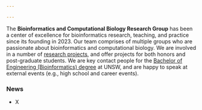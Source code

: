 ```yaml
---

---
```


The **Bioinformatics and Computational Biology Research Group** has been a center of excellence for bioinformatics research, teaching, and practice since its founding in 2023. Our team comprises of multiple groups who are passionate about bioinformatics and computational biology. We are involved in a number of [research projects](https://sarbal.github.io/binfgroup/projects/), and offer projects for both honors and post-graduate students. We are key contact people for the [Bachelor of Engineering (Bioinformatics) degree](https://sarbal.github.io/binfgroup/teaching/) at UNSW, and are happy to speak at external events (e.g., high school and career events).

<h3>News</h3>

<ul style="font-size:14px;">
  <li>X</li>
</ul style="font-size:14px;">

 
